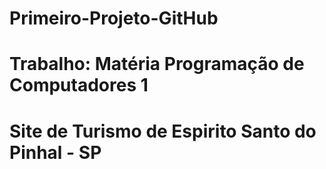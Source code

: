 # Primeiro-Projeto-GitHub
# Trabalho: Matéria Programação de Computadores 1
# Site de Turismo de Espirito Santo do Pinhal - SP